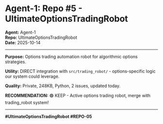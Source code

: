 # Agent-1: Repo #5 - UltimateOptionsTradingRobot

**Agent:** Agent-1  
**Repo:** UltimateOptionsTradingRobot  
**Date:** 2025-10-14

---

**Purpose:** Options trading automation robot for algorithmic options strategies.

**Utility:** DIRECT integration with `src/trading_robot/` - options-specific logic our system could leverage.

**Quality:** Private, 248KB, Python, 2 issues, updated today.

**RECOMMENDATION:** 🟢 KEEP - Active options trading robot, merge with trading_robot system!

---

**#UltimateOptionsTradingRobot #REPO-05**


